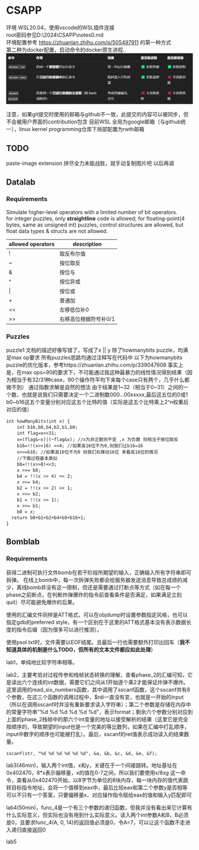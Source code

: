 # CSAPP
环境 WSL20.04，使用vscode的WSL插件连接\
root密码参见D:\2024\CSAPP\notes0.md\
环境配置参考 https://zhuanlan.zhihu.com/p/505497911 的第一种方式\
第二种为docker配置，启动命令的docker原生进程..\
![alt text](./images/image.png)

注意，如果git提交时使用的邮箱与github不一致，此提交的内容可以被同步，但不会被用户界面的contribution包含
目前WSL 全局为google邮箱（与github统一），linux kernel programming仓库下局部配置为rwth邮箱

## TODO
paste-image extension 拼尽全力未能战胜，就手动复制图片吧 以后再调
## Datalab
### Requirements
Simulate higher-level operators with a limited number of bit operators.\
for integer puzzles, only **straightline** code is allowed; for floating-point(4 bytes, same as unsigned int) puzzles, control structures are allowed, but float data types & structs are not allowed.

| allowed operators | description           |
| ----------------- | --------------------- |
| !                 | 取反布尔值            |
| ~                 | 按位取反              |
| &                 | 按位与                |
| ^                 | 按位异或              |
| \|                | 按位或                |
| +                 | 普通加                |
| <<                | 左移低位补0           |
| >>                | 右移高位根据符号补0/1 |

### Puzzles
puzzle1 文档的描述好像写错了，写成了x || y
除了howmanybits puzzle，均满足max op要求
所有puzzles思路均通过注释写在代码中
以下为howmanybits puzzle的优化版本，参考https://zhuanlan.zhihu.com/p/339047608
事实上是，在max ops=90的要求下，不可能通过我这种最暴力的线性情况得到结果（因为相当于有32/31种case，90个操作符平均下来每个case只有两个，几乎什么都做不到）
通过指数求解是自然的想法
由于结果是1~32（相当于0~31）之间的一个数，也就是说我们只需要决定一个二进制数000...00xxxxx,最后这五位的0或1
b0~b16这五个变量分别对应这五个比特的值（实际是这五个比特乘上2^n权重后对应的值）

```
int howManyBits(int x) {
    int b16,b8,b4,b2,b1,b0;
    int flag=x>>31;
    x=(flag&~x)|(~flag&x); //x为非正数则不变 ,x 为负数 则相当于按位取反
    b16=!!(x>>16) <<4; //如果高16位不为0,则我们让b16=16
    x>>=b16; //如果高16位不为0 则我们右移动16位 来看高16位的情况
    //下面过程基本类似
    b8=!!(x>>8)<<3;
    x >>= b8;
    b4 = !!(x >> 4) << 2;
    x >>= b4;
    b2 = !!(x >> 2) << 1;
    x >>= b2;
    b1 = !!(x >> 1);
    x >>= b1;
    b0 = x;
  return b0+b1+b2+b4+b8+b16+1;
}
```

## Bomblab
### Requirements
获得二进制可执行文件bomb在若干阶段所期望的输入，正确输入所有字符串即可拆弹。
在线上bomb中，每一次拆弹失败都会给服务器发送消息导致总成绩的减少，离线bomb并没有这一限制，但还是需要通过打断点等方式（如在每一个phase之前断点，在判断炸弹爆炸的指令前查看条件是否满足，如果满足立刻quit）尽可能避免爆炸的后果。

使用的汇编文件同样是ATT格式，可以在objdump时设置参数指定风格，也可以指定gdb的preferred style，有一个区别在于这里的ATT格式基本没有表示数据长度的指令后缀（因为很多可以进行推测）。

使用psol.txt时，文件需要以EOF结尾。且最后一行也需要额外打印出回车（**我不知道具体的机制是什么TODO，但所有的文本文件都应如此处理**）

lab1，单纯地比较字符串相等。

lab2，主要考验对过程传参和栈帧状态转换的理解，查看phase_2的汇编可知，它是读出六个连续的int数据，需要它们之间从1开始逐个乘2才能保证炸弹不爆炸。
这里调用的read_six_numbers函数，其中调用了sscanf函数，这个sscanf共有8个参数，在这三个函数的调用过程中，$rdi一直没有变，也就是一开始的input（所以在调用sscanf时并没有重新要求读入字符串）；第二个参数是存储在内存中的常量字符串"%d %d %d %d %d %d"，表示format；剩余六个参数分别对应到上面的phase_2栈帧中的那六个int变量的地址以接受解析的结果（这里它是完全按顺序的，导致期望的input也是一个完美的等比数列，如果在汇编中打乱顺序，input中数字的顺序也可能被打乱）。最后，sscanf的ret值表示成功读入的结果数量。
```
sscanf(str, "%d %d %d %d %d %d", &a, &b, &c, &d, &e, &f);
```

lab3(46min)，输入两个int值，x和y，关键在于一个间接跳转。地址基址在0x402470，8\*x表示偏移量，x的值在0-7之间，所以我们要使用x/8xg 这一命令，查看从0x402470开始，以8字节为单位的8块内存，每一块内存的值代表跳转目标指令地址，会将一个值移到eax中，最后比较eax和第二个参数y是否相等
可以不只有一个答案，只要偏移量x、对应操作指令赋给eax的值和输入y匹配即可

lab4(50min)，func_4是一个有三个参数的递归函数，但我并没有看出来它计算有什么实际意义，但实际也没有用到什么实际意义。读入两个int参数A和B，B必须是0，且要求func_4(A, 0, 14)的返回值必须是0，令A=7，可以让这个函数不走进入递归直接返回0

lab5
